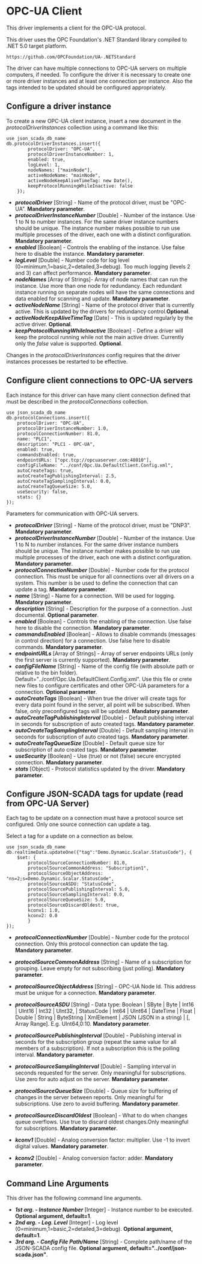 # OPC-UA Client

This driver implements a client for the OPC-UA protocol.

This driver uses the OPC Foundation's .NET Standard library compiled to .NET 5.0 target platform.

    https://github.com/OPCFoundation/UA-.NETStandard

The driver can have multiple connections to OPC-UA servers on multiple computers, if needed.
To configure the driver it is necessary to create one or more driver instances and at least one connection per instance. Also the tags intended to be updated should be configured appropriately.

##  Configure a driver instance

To create a new OPC-UA client instance, insert a new document in the _protocolDriverInstances_ collection using a command like this:

    use json_scada_db_name
    db.protocolDriverInstances.insert({
            protocolDriver: "OPC-UA",
            protocolDriverInstanceNumber: 1,
            enabled: true,
            logLevel: 1,
            nodeNames: ["mainNode"], 
            activeNodeName: "mainNode",
            activeNodeKeepAliveTimeTag: new Date(),
            keepProtocolRunningWhileInactive: false
        });

* _**protocolDriver**_ [String] - Name of the protocol driver, must be "OPC-UA". **Mandatory parameter**.
* _**protocolDriverInstanceNumber**_ [Double] - Number of the instance. Use 1 to N to number instances. For the same driver instance numbers should be unique. The instance number makes possible to run use multiple processes of the driver, each one with a distinct configuration. **Mandatory parameter**.
* _**enabled**_ [Boolean] - Controls the enabling of the instance. Use false here to disable the instance. **Mandatory parameter**.
* _**logLevel**_ [Double] - Number code for log level (0=minimum,1=basic,2=detailed,3=debug). Too much logging (levels 2 and 3) can affect performance. **Mandatory parameter**.
* _**nodeNames**_ [Array of Strings]- Array of node names that can run the instance. Use more than one node for redundancy. Each redundant instance running on separate nodes will have the same connections and data enabled for scanning and update. **Mandatory parameter**.
* _**activeNodeName**_ [String] - Name of the protocol driver that is currently active. This is updated by the drivers for redundancy control.**Optional**.
* _**activeNodeKeepAliveTimeTag**_ [Date] - This is updated regularly  by the active driver. **Optional**.
* _**keepProtocolRunningWhileInactive**_ [Boolean] - Define a driver will keep the protocol running while not the main active driver. Currently only the _false_ value is supported. **Optional**.

Changes in the _protocolDriverInstances_ config requires that the driver instances processes be restarted to be effective.

## Configure client connections to OPC-UA servers

Each instance for this driver can have many client connection defined that must be described in the _protocolConnections_ collection.

    use json_scada_db_name
    db.protocolConnections.insert({
        protocolDriver: "OPC-UA",
        protocolDriverInstanceNumber: 1.0,
        protocolConnectionNumber: 81.0,
        name: "PLC1",
        description: "PLC1 - OPC-UA",
        enabled: true,
        commandsEnabled: true,
        endpointURLs: ["opc.tcp://opcuaserver.com:48010"],
        configFileName: "../conf/Opc.Ua.DefaultClient.Config.xml",
        autoCreateTags: true,
        autoCreateTagPublishingInterval: 2.5,
        autoCreateTagSamplingInterval: 0.0,
        autoCreateTagQueueSize: 5.0,
        useSecurity: false,
        stats: {}
    });

Parameters for communication with OPC-UA servers.
* _**protocolDriver**_ [String] - Name of the protocol driver, must be  "DNP3". **Mandatory parameter**.
* _**protocolDriverInstanceNumber**_ [Double] - Number of the instance. Use 1 to N to number instances. For the same driver instance numbers should be unique. The instance number makes possible to run use multiple processes of the driver, each one with a distinct configuration. **Mandatory parameter**.
* _**protocolConnectionNumber**_ [Double] - Number code for the protocol connection. This must be unique for all connections over all drivers on a system. This number is be used to define the connection that can update a tag. **Mandatory parameter**.
* _**name**_ [String] - Name for a connection. Will be used for logging. **Mandatory parameter**.
* _**description**_ [String] - Description for the purpose of a connection. Just documental. **Optional parameter**.
* _**enabled**_ [Boolean] - Controls the enabling of the connection. Use false here to disable the connection. **Mandatory parameter**.
* _**commandsEnabled**_ [Boolean] - Allows to disable commands (messages in control direction) for a connection. Use false here to disable commands. **Mandatory parameter**.
* _**endpointURLs**_ [Array of Strings] - Array of server endpoints URLs (only the first server is currently supported). **Mandatory parameter**.
* _**configFileName**_ [String] - Name of the config file (with absolute path or relative to the bin folder). Default="../conf/Opc.Ua.DefaultClient.Config.xml". Use this file or crete new files to configure certificates and other OPC-UA parameters for a connection. **Optional parameter**.
* _**autoCreateTags**_ [Boolean] - When true the driver will create tags for every data point found in the server, all point will be subscribed. When false, only preconfigured tags will be updated. **Mandatory parameter**.
* _**autoCreateTagPublishingInterval**_ [Double] - Default publishing interval in seconds for subscription of auto created tags. **Mandatory parameter**.
* _**autoCreateTagSamplingInterval**_ [Double] - Default sampling interval in seconds for subscription of auto created tags. **Mandatory parameter**.
* _**autoCreateTagQueueSize**_ [Double] - Default queue size for subscription of auto created tags. **Mandatory parameter**.
* _**useSecurity**_ [Boolean] - Use (true) or not (false) secure encrypted connection. **Mandatory parameter**.
* _**stats**_ [Object] - Protocol statistics updated by the driver. **Mandatory parameter**.

## Configure JSON-SCADA tags for update (read from OPC-UA Server)

Each tag to be update on a connection must have a protocol source set configured. Only one source connection can update a tag.

Select a tag for a update on a connection as below.

    use json_scada_db_name
    db.realtimeData.updateOne({"tag":"Demo.Dynamic.Scalar.StatusCode"}, {
        $set: {
            protocolSourceConnectionNumber: 81.0,
            protocolSourceCommonAddress: "Subscription1",
            protocolSourceObjectAddress: "ns=2;s=Demo.Dynamic.Scalar.StatusCode",
            protocolSourceASDU: "StatusCode", 
            protocolSourcePublishingInterval: 5.0,
            protocolSourceSamplingInterval: 0.0,
            protocolSourceQueueSize: 5.0,
            protocolSourceDiscardOldest: true,
            kconv1: 1.0,
            kconv2: 0.0
            }
    });

* _**protocolConnectionNumber**_ [Double] - Number code for the protocol connection. Only this protocol connection can update the tag. **Mandatory parameter**.
* _**protocolSourceCommonAddress**_ [String] - Name of a subscription for grouping. Leave empty for not subscribing (just polling). **Mandatory parameter**.
* _**protocolSourceObjectAddress**_ [String] - OPC-UA Node Id. This address must be unique for a connection. **Mandatory parameter**.
* _**protocolSourceASDU**_ [String] - Data type: Boolean | SByte | Byte | Int16 | UInt16 | Int32 | UInt32, | StatusCode | Int64 | UInt64 | DateTime | Float | Double | String | ByteString | XmlElement | JSON (JSON in a string) | [, Array Range]. E.g. UInt64,0:10. **Mandatory parameter**.
* _**protocolSourcePublishingInterval**_ [Double] - Publishing interval in seconds for the subscription group (repeat the same value for all members of a subscription). If not a subscription this is the polling interval. **Mandatory parameter**.
* _**protocolSourceSamplingInterval**_ [Double] - Sampling interval in seconds requested for the server. Only meaningful for subscriptions. Use zero for auto adjust on the server. **Mandatory parameter**.
* _**protocolSourceQueueSize**_ [Double] - Queue size for buffering of changes in the server between reports. Only meaningful for subscriptions. Use zero to avoid buffering. **Mandatory parameter**.
* _**protocolSourceDiscardOldest**_ [Boolean] - What to do when changes queue overflows. Use true to discard oldest changes.Only meaningful for subscriptions. **Mandatory parameter**.

* _**kconv1**_ [Double] - Analog conversion factor: multiplier. Use -1 to invert digital values. **Mandatory parameter**.
* _**kconv2**_ [Double] - Analog conversion factor: adder. **Mandatory parameter**.

## Command Line Arguments

This driver has the following command line arguments.

* _**1st arg. - Instance Number**_ [Integer] - Instance number to be executed. **Optional argument, default=1**.
* _**2nd arg. - Log. Level**_ [Integer] - Log level (0=minimum,1=basic,2=detailed,3=debug). **Optional argument, default=1**.
* _**3rd arg. - Config File Path/Name**_ [String] - Complete path/name of the JSON-SCADA config file. **Optional argument, default="../conf/json-scada.json"**.
